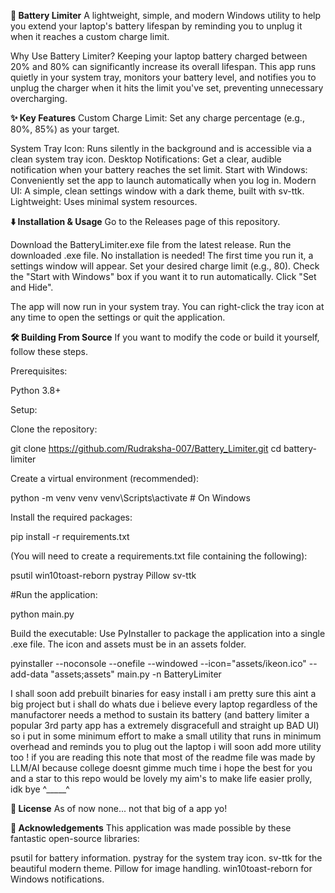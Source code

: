 **🔋 Battery Limiter**
A lightweight, simple, and modern Windows utility to help you extend your laptop's battery lifespan by reminding you to unplug it when it reaches a custom charge limit.


Why Use Battery Limiter?
Keeping your laptop battery charged between 20% and 80% can significantly increase its overall lifespan. 
This app runs quietly in your system tray, monitors your battery level, and notifies you to unplug the charger when it hits the limit you've set, preventing unnecessary overcharging.

**✨ Key Features**
Custom Charge Limit: Set any charge percentage (e.g., 80%, 85%) as your target.

System Tray Icon: Runs silently in the background and is accessible via a clean system tray icon.
Desktop Notifications: Get a clear, audible notification when your battery reaches the set limit.
Start with Windows: Conveniently set the app to launch automatically when you log in.
Modern UI: A simple, clean settings window with a dark theme, built with sv-ttk.
Lightweight: Uses minimal system resources.

**⬇️ Installation & Usage**
Go to the Releases page of this repository.

Download the BatteryLimiter.exe file from the latest release.
Run the downloaded .exe file. No installation is needed!
The first time you run it, a settings window will appear.
Set your desired charge limit (e.g., 80).
Check the "Start with Windows" box if you want it to run automatically.
Click "Set and Hide".

The app will now run in your system tray. You can right-click the tray icon at any time to open the settings or quit the application.

**🛠️ Building From Source**
If you want to modify the code or build it yourself, follow these steps.

Prerequisites:

Python 3.8+

Setup:

Clone the repository:

git clone https://github.com/Rudraksha-007/Battery_Limiter.git
cd battery-limiter

Create a virtual environment (recommended):

python -m venv venv
venv\Scripts\activate  # On Windows

Install the required packages:

pip install -r requirements.txt

(You will need to create a requirements.txt file containing the following):

psutil
win10toast-reborn
pystray
Pillow
sv-ttk

#Run the application:

python main.py

Build the executable:
Use PyInstaller to package the application into a single .exe file. The icon and assets must be in an assets folder.

pyinstaller --noconsole --onefile --windowed --icon="assets/ikeon.ico" --add-data "assets;assets" main.py -n BatteryLimiter

I shall soon add prebuilt binaries for easy install i am pretty sure this aint a big project but i shall do whats due 
i believe every laptop regardless of the manufactorer needs a method to sustain its battery (and battery limiter a popular 3rd party app has a extremely disgracefull and straight up BAD UI) so i put in some minimum effort to make a small utility that runs in minimum overhead and reminds you to plug out the laptop i will soon add more utility too !
if you are reading this note that most of the readme file was made by LLM/AI because college doesnt gimme much time 
i hope the best for you and a star to this repo would be lovely my aim's to make life easier prolly, idk bye ^_____^

**📜 License**
As of now none... not that big of a app yo!

**🙌 Acknowledgements**
This application was made possible by these fantastic open-source libraries:

psutil for battery information.
pystray for the system tray icon.
sv-ttk for the beautiful modern theme.
Pillow for image handling.
win10toast-reborn for Windows notifications.
